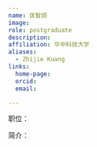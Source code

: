 ```yaml
---
name: 匡智颉
image: 
role: postgraduate
description: 
affiliation: 华中科技大学
aliases:
  - Zhijie Kuang
links:
  home-page: 
  orcid: 
  email: 

---
```


职位：

简介：
